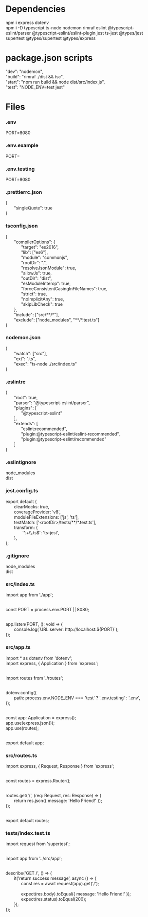 # Dependencies
npm i express dotenv
<br/>
npm i -D typescript ts-node nodemon rimraf eslint @typescript-eslint/parser @typescript-eslint/eslint-plugin jest ts-jest @types/jest supertest @types/supertest @types/express

# package.json scripts
"dev": "nodemon",
<br/>
"build": "rimraf ./dist && tsc",
<br/>
"start": "npm run build && node dist/src/index.js",
<br/>
"test": "NODE_ENV=test jest"

# Files

### .env
PORT=8080

### .env.example
PORT=

### .env.testing
PORT=8080

### .prettierrc.json
{<br/>
  &nbsp;&nbsp;&nbsp;&nbsp;&nbsp;&nbsp; "singleQuote": true<br/>
}

### tsconfig.json
{<br/>
&nbsp;&nbsp;&nbsp;&nbsp;&nbsp;&nbsp; "compilerOptions": {<br/>
&nbsp;&nbsp;&nbsp;&nbsp;&nbsp;&nbsp;&nbsp;&nbsp;&nbsp;&nbsp;&nbsp;&nbsp; "target": "es2016",<br/>
&nbsp;&nbsp;&nbsp;&nbsp;&nbsp;&nbsp;&nbsp;&nbsp;&nbsp;&nbsp;&nbsp;&nbsp; "lib": ["es6"],<br/>
&nbsp;&nbsp;&nbsp;&nbsp;&nbsp;&nbsp;&nbsp;&nbsp;&nbsp;&nbsp;&nbsp;&nbsp; "module": "commonjs",<br/>
&nbsp;&nbsp;&nbsp;&nbsp;&nbsp;&nbsp;&nbsp;&nbsp;&nbsp;&nbsp;&nbsp;&nbsp; "rootDir": ".",<br/>
&nbsp;&nbsp;&nbsp;&nbsp;&nbsp;&nbsp;&nbsp;&nbsp;&nbsp;&nbsp;&nbsp;&nbsp; "resolveJsonModule": true,<br/>
&nbsp;&nbsp;&nbsp;&nbsp;&nbsp;&nbsp;&nbsp;&nbsp;&nbsp;&nbsp;&nbsp;&nbsp; "allowJs": true,<br/>
&nbsp;&nbsp;&nbsp;&nbsp;&nbsp;&nbsp;&nbsp;&nbsp;&nbsp;&nbsp;&nbsp;&nbsp; "outDir": "dist",<br/>
&nbsp;&nbsp;&nbsp;&nbsp;&nbsp;&nbsp;&nbsp;&nbsp;&nbsp;&nbsp;&nbsp;&nbsp; "esModuleInterop": true,<br/>
&nbsp;&nbsp;&nbsp;&nbsp;&nbsp;&nbsp;&nbsp;&nbsp;&nbsp;&nbsp;&nbsp;&nbsp; "forceConsistentCasingInFileNames": true,<br/>
&nbsp;&nbsp;&nbsp;&nbsp;&nbsp;&nbsp;&nbsp;&nbsp;&nbsp;&nbsp;&nbsp;&nbsp; "strict": true,<br/>
&nbsp;&nbsp;&nbsp;&nbsp;&nbsp;&nbsp;&nbsp;&nbsp;&nbsp;&nbsp;&nbsp;&nbsp; "noImplicitAny": true,<br/>
&nbsp;&nbsp;&nbsp;&nbsp;&nbsp;&nbsp;&nbsp;&nbsp;&nbsp;&nbsp;&nbsp;&nbsp; "skipLibCheck": true<br/>
&nbsp;&nbsp;&nbsp;&nbsp;&nbsp;&nbsp; },<br/>
&nbsp;&nbsp;&nbsp;&nbsp;&nbsp;&nbsp; "include": ["src/\*\*/\*"],<br/>
&nbsp;&nbsp;&nbsp;&nbsp;&nbsp;&nbsp; "exclude": ["node_modules", "\*\*/\*.test.ts"]<br/>
}

### nodemon.json
{<br/>
  &nbsp;&nbsp;&nbsp;&nbsp;&nbsp;&nbsp; "watch": ["src"],<br/>
  &nbsp;&nbsp;&nbsp;&nbsp;&nbsp;&nbsp; "ext": ".ts",<br/>
  &nbsp;&nbsp;&nbsp;&nbsp;&nbsp;&nbsp; "exec": "ts-node ./src/index.ts"<br/>
}

### .eslintrc
{<br/>
  &nbsp;&nbsp;&nbsp;&nbsp;&nbsp;&nbsp; "root": true,<br/>
  &nbsp;&nbsp;&nbsp;&nbsp;&nbsp;&nbsp; "parser": "@typescript-eslint/parser",<br/>
  &nbsp;&nbsp;&nbsp;&nbsp;&nbsp;&nbsp; "plugins": [<br/>
    &nbsp;&nbsp;&nbsp;&nbsp;&nbsp;&nbsp;&nbsp;&nbsp;&nbsp;&nbsp;&nbsp;&nbsp; "@typescript-eslint"<br/>
  &nbsp;&nbsp;&nbsp;&nbsp;&nbsp;&nbsp; ],<br/>
  &nbsp;&nbsp;&nbsp;&nbsp;&nbsp;&nbsp; "extends": [<br/>
    &nbsp;&nbsp;&nbsp;&nbsp;&nbsp;&nbsp;&nbsp;&nbsp;&nbsp;&nbsp;&nbsp;&nbsp; "eslint:recommended",<br/>
    &nbsp;&nbsp;&nbsp;&nbsp;&nbsp;&nbsp;&nbsp;&nbsp;&nbsp;&nbsp;&nbsp;&nbsp; "plugin:@typescript-eslint/eslint-recommended",<br/>
    &nbsp;&nbsp;&nbsp;&nbsp;&nbsp;&nbsp;&nbsp;&nbsp;&nbsp;&nbsp;&nbsp;&nbsp; "plugin:@typescript-eslint/recommended"<br/>
  &nbsp;&nbsp;&nbsp;&nbsp;&nbsp;&nbsp; ]<br/>
}

### .eslintignore
node_modules<br/>
dist

### jest.config.ts
export default {<br/>
  &nbsp;&nbsp;&nbsp;&nbsp;&nbsp;&nbsp; clearMocks: true,<br/>
  &nbsp;&nbsp;&nbsp;&nbsp;&nbsp;&nbsp; coverageProvider: 'v8',<br/>
  &nbsp;&nbsp;&nbsp;&nbsp;&nbsp;&nbsp; moduleFileExtensions: ['js', 'ts'],<br/>
  &nbsp;&nbsp;&nbsp;&nbsp;&nbsp;&nbsp; testMatch: ['\<rootDir\>/tests/**/*.test.ts'],<br/>
  &nbsp;&nbsp;&nbsp;&nbsp;&nbsp;&nbsp; transform: {<br/>
  &nbsp;&nbsp;&nbsp;&nbsp;&nbsp;&nbsp; &nbsp;&nbsp;&nbsp;&nbsp;&nbsp;&nbsp; '^.+\\\\.ts$': 'ts-jest',<br/>
  &nbsp;&nbsp;&nbsp;&nbsp;&nbsp;&nbsp; },<br/>
};

### .gitignore
node_modules<br/>
dist

### src/index.ts
import app from './app';<br/><br/>

const PORT = process.env.PORT || 8080;<br/><br/>

app.listen(PORT, (): void => {<br/>
  &nbsp;&nbsp;&nbsp;&nbsp;&nbsp;&nbsp; console.log(\`URL server: http://localhost:${PORT}`);<br/>
});<br/>

### src/app.ts
import * as dotenv from 'dotenv';<br/>
import express, { Application } from 'express';<br/><br/>

import routes from './routes';<br/><br/>

dotenv.config({<br/>
  &nbsp;&nbsp;&nbsp;&nbsp;&nbsp;&nbsp; path: process.env.NODE_ENV === 'test' ? '.env.testing' : '.env',<br/>
});<br/><br/>

const app: Application = express();<br/>
app.use(express.json());<br/>
app.use(routes);<br/><br/>

export default app;

### src/routes.ts
import express, { Request, Response } from 'express';<br/><br/>

const routes = express.Router();<br/><br/>

routes.get('/', (req: Request, res: Response) => {<br/>
  &nbsp;&nbsp;&nbsp;&nbsp;&nbsp;&nbsp; return res.json({ message: 'Hello Friend!' });<br/>
});<br/><br/>

export default routes;

### tests/index.test.ts
import request from 'supertest';<br/><br/>

import app from '../src/app';<br/><br/>

describe('GET /', () => {<br/>
  &nbsp;&nbsp;&nbsp;&nbsp;&nbsp;&nbsp; it('return success message', async () => {<br/>
    &nbsp;&nbsp;&nbsp;&nbsp;&nbsp;&nbsp;&nbsp;&nbsp;&nbsp;&nbsp;&nbsp;&nbsp; const res = await request(app).get('/');<br/><br/>
    &nbsp;&nbsp;&nbsp;&nbsp;&nbsp;&nbsp;&nbsp;&nbsp;&nbsp;&nbsp;&nbsp;&nbsp; expect(res.body).toEqual({ message: 'Hello Friend!' });<br/>
    &nbsp;&nbsp;&nbsp;&nbsp;&nbsp;&nbsp;&nbsp;&nbsp;&nbsp;&nbsp;&nbsp;&nbsp; expect(res.status).toEqual(200);<br/>
  &nbsp;&nbsp;&nbsp;&nbsp;&nbsp;&nbsp; });<br/>
});
